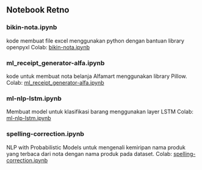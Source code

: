 ## Notebook Retno

### bikin-nota.ipynb

kode membuat file excel menggunakan python dengan bantuan library openpyxl
Colab: [bikin-nota.ipynb](https://colab.research.google.com/drive/1ubvt3FaQ5Xtca7cwPqVWiXLFoWrEGfF4?usp=sharing)

### ml_receipt_generator-alfa.ipynb

kode untuk membuat nota belanja Alfamart menggunakan library Pillow.
Colab: [ml_receipt_generator-alfa.ipynb](https://drive.google.com/file/d/1tRMtjqhtvs2HN1ImcGboYNwfCWksPkgi/view?usp=sharing)

### ml-nlp-lstm.ipynb

Membuat model untuk klasifikasi barang menggunakan layer LSTM
Colab: [ml-nlp-lstm.ipynb](https://colab.research.google.com/drive/16w2Hr9ELUs0ukujxnFHz1RWKUez0i_2k?usp=sharing)

### spelling-correction.ipynb

NLP with Probabilistic Models untuk mengenali kemiripan nama produk yang terbaca dari nota dengan nama produk pada dataset.
Colab: [spelling-correction.ipynb](https://colab.research.google.com/drive/15f_EQ7HQ_feKa-DDnEAJluTQwpiPlr6b?usp=sharing)
